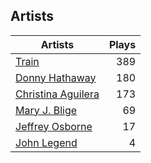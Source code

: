 ## Artists
Artists | Plays 
----- | -----: 
[Train](/artists/train-90187) | 389
[Donny Hathaway](/artists/donny-hathaway-58582) | 180
[Christina Aguilera](/artists/christina-aguilera-34786) | 173
[Mary J. Blige](/artists/mary-j-blige-39258) | 69
[Jeffrey Osborne](/artists/jeffrey-osborne-40238) | 17
[John Legend](/artists/john-legend-36643) | 4

